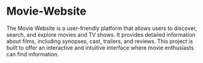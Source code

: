# Movie-Website
The Movie Website is a user-friendly platform that allows users to discover, search, and explore movies and TV shows. It provides detailed information about films, including synopses, cast, trailers, and reviews. This project is built to offer an interactive and intuitive interface where movie enthusiasts can find information.
